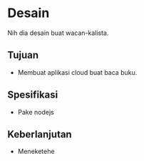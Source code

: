 # Desain
Nih dia desain buat wacan-kalista.
## Tujuan
- Membuat aplikasi cloud buat baca buku.
## Spesifikasi
- Pake nodejs
## Keberlanjutan
- Meneketehe
